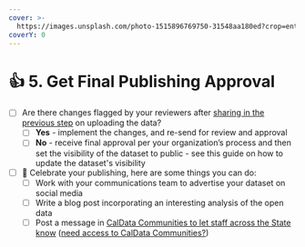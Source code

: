 ```yaml
---
cover: >-
  https://images.unsplash.com/photo-1515896769750-31548aa180ed?crop=entropy&cs=srgb&fm=jpg&ixid=MnwxOTcwMjR8MHwxfHNlYXJjaHw0fHxjYWxpZm9ybmlhfGVufDB8fHx8MTY0MDAzMTE0NA&ixlib=rb-1.2.1&q=85
coverY: 0
---
```


# 👍 5. Get Final Publishing Approval

* [ ] Are there changes flagged by your reviewers after [sharing in the previous step](upload-the-dataset.md#share-private-dataset-for-review) on uploading the data?
  * [ ] **Yes** - implement the changes, and re-send for review and approval
  * [ ] **No** - receive final approval per your organization’s process and then set the visibility of the dataset to public - see this guide on how to update the dataset's visibility
* [ ] :tada: Celebrate your publishing, here are some things you can do:
  * [ ] Work with your communications team to advertise your dataset on social media
  * [ ] Write a blog post incorporating an interesting analysis of the open data
  * [ ] Post a message in [CalData Communities to let staff across the State know](https://teams.microsoft.com/l/channel/19%3a037b34f454d94a9fa7f6aa964c052af4%40thread.tacv2/Open%20Data?groupId=0f45987a-e632-4e93-be66-ebfd6079e926\&tenantId=68a88534-151d-4e79-8046-09be7890656c) ([need access to CalData Communities?](https://forms.office.com/Pages/DesignPage.aspx#FormId=NIWoaB0VeU6ARgm-eJBlbP8EsQ790KZKrhPJ1tkPH1JURjFWN1paMUtURFU5TFZOSjdTNVFZMkxEQi4u))
